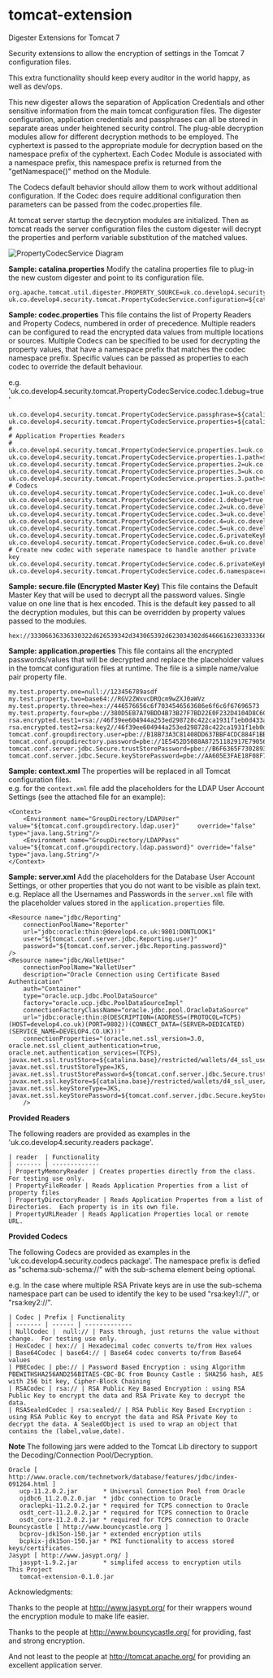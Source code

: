 tomcat-extension
================

Digester Extensions for Tomcat 7

Security extensions to allow the encryption of settings in the Tomcat 7 configuration files.  

This extra functionality should keep every auditor in the world happy, as well as dev/ops. 

This new digester allows the separation of Application Credentials and other sensitive information
from the main tomcat configuration files.   The digester configuration, application credentials and passphrases
can all be stored in separate areas under heightened security control.   The plug-able decryption modules allow
for different decryption methods to be employed.  The cyphertext is passed to the appropriate module for decryption
based on the namespace prefix of the cyphertext.   Each Codec Module is associated with a namespace prefix, this
namespace prefix is returned from the "getNamespace()" method on the Module.
 
The Codecs default behavior should allow them to work without additional configuration. If the Codec does require additional configuration
then parameters can be passed from the codec.properties file.

At tomcat server startup the decryption modules are initialized. Then as tomcat reads the server configuration files the custom 
digester will decrypt the properties and perform variable substitution of the matched values.

![PropertyCodecService Diagram](https://raw.githubusercontent.com/develop4/tomcat-extension/development/src/site/resources/images/PropertyDigester.png "PropertyCodecService Diagram")

**Sample: catalina.properties**
Modify the catalina properties file to plug-in the new custom digester and point to its configuration file.
```
org.apache.tomcat.util.digester.PROPERTY_SOURCE=uk.co.develop4.security.tomcat.PropertyCodecService
uk.co.develop4.security.tomcat.PropertyCodecService.configuration=${catalina.base}/restricted/settings/codec.properties
```

**Sample: codec.properties**
This file contains the list of Property Readers and Property Codecs, numbered in order of precedence.  Multiple readers can be configured to read the encrypted data values from multiple locations or sources.  Multiple Codecs can be specified to be used for decrypting the property values, that have a namespace prefix that matches
the codec namespace prefix.   Specific values can be passed as properties to each codec to override the default behaviour.

e.g. 'uk.co.develop4.security.tomcat.PropertyCodecService.codec.1.debug=true'
```
uk.co.develop4.security.tomcat.PropertyCodecService.passphrase=${catalina.base}/restricted/keystore/secure.file
uk.co.develop4.security.tomcat.PropertyCodecService.properties=${catalina.base}/restricted/properties/application.properties
#
# Application Properties Readers
#
uk.co.develop4.security.tomcat.PropertyCodecService.properties.1=uk.co.develop4.security.readers.PropertyFileReader
uk.co.develop4.security.tomcat.PropertyCodecService.properties.1.path=${catalina.base}/restricted/properties/application.properties;${catalina.base}/restricted/properties/application_rsa.properties
uk.co.develop4.security.tomcat.PropertyCodecService.properties.2=uk.co.develop4.security.readers.PropertyMemoryReader
uk.co.develop4.security.tomcat.PropertyCodecService.properties.3=uk.co.develop4.security.readers.PropertyDirectoryReader
uk.co.develop4.security.tomcat.PropertyCodecService.properties.3.path=${catalina.base}/restricted/properties/propertySetOne;${catalina.base}/restricted/properties/propertySetTwo
# Codecs
uk.co.develop4.security.tomcat.PropertyCodecService.codec.1=uk.co.develop4.security.codecs.NullCodec
uk.co.develop4.security.tomcat.PropertyCodecService.codec.1.debug=true
uk.co.develop4.security.tomcat.PropertyCodecService.codec.2=uk.co.develop4.security.codecs.Base64Codec
uk.co.develop4.security.tomcat.PropertyCodecService.codec.3=uk.co.develop4.security.codecs.HexCodec
uk.co.develop4.security.tomcat.PropertyCodecService.codec.4=uk.co.develop4.security.codecs.PBECodec
uk.co.develop4.security.tomcat.PropertyCodecService.codec.5=uk.co.develop4.security.codecs.RSACodec
uk.co.develop4.security.tomcat.PropertyCodecService.codec.6.privateKeyFile=${catalina.base}/restricted/keystore/privateKeyOne.pem
uk.co.develop4.security.tomcat.PropertyCodecService.codec.6=uk.co.develop4.security.codecs.RSACodec
# Create new codec with seperate namespace to handle another private key
uk.co.develop4.security.tomcat.PropertyCodecService.codec.6.privateKeyFile=${catalina.base}/restricted/keystore/privateKeyTwo.pem
uk.co.develop4.security.tomcat.PropertyCodecService.codec.6.namespace=rsa:key2//
```

**Sample: secure.file (Encrypted Master Key)**
This file contains the Default Master Key that will be used to decrypt all the password values.  Single value on one line that is hex encoded. 
This is the default key passed to all the decryption modules, but this can be overridden by property values passed to the modules.
```
hex://33306636336330322d626539342d343065392d623034302d646661623033333661643930
```

**Sample: application.properties**
This file contains all the encrypted passwords/values that will be decrypted and replace the placeholder values in the tomcat configuration files at runtime.
The file is a simple name/value pair property file.
```
my.test.property.one=null://123456789asdf
my.test.property.two=base64://RGV2ZWxvcDRQcm9wZXJ0aWVz
my.test.property.three=hex://446576656c6f7034546563686e6f6c6f67696573
my.test.property.four=pbe://380D5EB7A79BDD4B73B27F7BD22E0F232D4104D8C6C90033F07D680AD7876E62CF905F0D189628CEDF24CADEA388BDCF
rsa.encrypted.test1=rsa://46f39ee604944a253ed298728c422ca1931f1eb0d433a450e941735f6b335b...c911
rsa.encrypted.test2=rsa:key2//46f39ee604944a253ed298728c422ca1931f1eb0d433a450e941735f6b...4d82
tomcat.conf.groupdirectory.user=pbe://B18B73A3C81408DD637BBF4CDC884F1BB1E24845F31EC3237A165BB8568EB0F5
tomcat.conf.groupdirectory.password=pbe://1E5452D5088A87251182917E79056B45216B67277BFFD25DA438D3BE153C29C8
tomcat.conf.server.jdbc.Secure.trustStorePassword=pbe://B6F6365F73028930C4DE748447725E58470E48FA3B6CE33105CECAE0F3C6EB29
tomcat.conf.server.jdbc.Secure.keyStorePassword=pbe://AA605E3FAE18F08F75FDA06D48CC1E4298841B586FE3D5F630D8687AD836AC18
```

**Sample: context.xml**
The properties will be replaced in all Tomcat configuration files.  
e.g. for the `context.xml` file add the placeholders for the LDAP User Account Settings (see the attached file for an example):
```
<Context>
    <Environment name="GroupDirectory/LDAPUser" value="${tomcat.conf.groupdirectory.ldap.user}"     override="false" type="java.lang.String"/>
    <Environment name="GroupDirectory/LDAPPass" value="${tomcat.conf.groupdirectory.ldap.password}" override="false" type="java.lang.String"/>
</Context>
```

**Sample: server.xml**
Add the placeholders for the Database User Account Settings, or other properties that you do not want to be visible as plain text.  e.g. Replace all the Usernames and Passwords in the `server.xml` file with the 
placeholder values stored in the `application.properties` file.
```
<Resource name="jdbc/Reporting"
    connectionPoolName="Reporter"
    url="jdbc:oracle:thin:@develop4.co.uk:9801:DONTLOOK1"
    user="${tomcat.conf.server.jdbc.Reporting.user}"
    password="${tomcat.conf.server.jdbc.Reporting.password}"
/>
<Resource name="jdbc/WalletUser" 
    connectionPoolName="WalletUser"
    description="Oracle Connection using Certificate Based Authentication"
    auth="Container" 
    type="oracle.ucp.jdbc.PoolDataSource" 
    factory="oracle.ucp.jdbc.PoolDataSourceImpl"
    connectionFactoryClassName="oracle.jdbc.pool.OracleDataSource"
    url="jdbc:oracle:thin:@(DESCRIPTION=(ADDRESS=(PROTOCOL=TCPS)(HOST=develop4.co.uk)(PORT=9802))(CONNECT_DATA=(SERVER=DEDICATED)(SERVICE_NAME=DEVELOP4.CO.UK)))"
    connectionProperties="(oracle.net.ssl_version=3.0,
oracle.net.ssl_client_authentication=true,
oracle.net.authentication_services=(TCPS),
javax.net.ssl.trustStore=${catalina.base}/restricted/wallets/d4_ssl_user/truststore.jks,
javax.net.ssl.trustStoreType=JKS,
javax.net.ssl.trustStorePassword=${tomcat.conf.server.jdbc.Secure.trustStorePassword},
javax.net.ssl.keyStore=${catalina.base}/restricted/wallets/d4_ssl_user/d4_ssl_user.jks,
javax.net.ssl.keyStoreType=JKS,
javax.net.ssl.keyStorePassword=${tomcat.conf.server.jdbc.Secure.keyStorePassword})"		
	/>
```

**Provided Readers**

The following readers are provided as examples in the 'uk.co.develop4.security.readers package'.

```
| reader  | Functionality
| ------- | -------------
| PropertyMemoryReader | Creates properties directly from the class. For testing use only.
| PropertyFileReader | Reads Application Properties from a list of property files 
| PropertyDirectoryReader | Reads Application Propertes from a list of Directories.  Each property is in its own file.
| PropertyURLReader | Reads Application Properties local or remote URL. 
```

**Provided Codecs**

The following Codecs are provided as examples in the 'uk.co.develop4.security.codecs package'.  The namespace prefix is defied as "schema:sub-schema://" with the sub-schema element being optional.

e.g. In the case where multiple RSA Private keys are in use the sub-schema namespace part can be used to identify the key to be used "rsa:key1://", or "rsa:key2://".  

```
| Codec | Prefix | Functionality
| ------- | ------ | -------------
| NullCodec |  null:// | Pass through, just returns the value without change.  For testing use only.
| HexCodec | hex:// | Hexadecimal codec converts to/from Hex values
| Base64Codec | base64:// | Base64 codec converts to/from Base64 values
| PBECodec | pbe:// | Password Based Encryption : using Algorithm PBEWITHSHA256AND256BITAES-CBC-BC from Bouncy Castle : SHA256 hash, AES with 256 bit key, Cipher-Block Chaining 
| RSACodec | rsa:// | RSA Public Key Based Encryption : using RSA Public Key to encrypt the data and RSA Private Key to decrypt the data. 
| RSASealedCodec | rsa:sealed// | RSA Public Key Based Encryption : using RSA Public Key to encrypt the data and RSA Private Key to decrypt the data. A SealedObject is used to wrap an object that contains the (label,value,date).
```

**Note**
The following jars were added to the Tomcat Lib directory to support the Decoding/Connection Pool/Decryption.

```
Oracle [ http://www.oracle.com/technetwork/database/features/jdbc/index-091264.html ]
   ucp-11.2.0.2.jar       * Universal Connection Pool from Oracle
   ojdbc6_11.2.0.2.0.jar  * jdbc connection to Oracle
   oraclepki-11.2.0.2.jar * required for TCPS connection to Oracle
   osdt_cert-11.2.0.2.jar * required for TCPS connection to Oracle
   osdt_core-11.2.0.2.jar * required for TCPS connection to Oracle
Bouncycastle [ http://www.bouncycastle.org ]
   bcprov-jdk15on-150.jar * extended encryption utils
   bcpkix-jdk15on-150.jar * PKI functionality to access stored keys/certificates.
Jasypt [ http://www.jasypt.org/ ]
   jasypt-1.9.2.jar       * simplifed access to encryption utils
This Project
   tomcat-extension-0.1.0.jar
```

Acknowledgments:

Thanks to the people at http://www.jasypt.org/ for their wrappers wound the encryption module to make life easier.

Thanks to the people at http://www.bouncycastle.org/ for providing, fast and strong encryption.

And not least to the people at http://tomcat.apache.org/ for providing an excellent application server.
